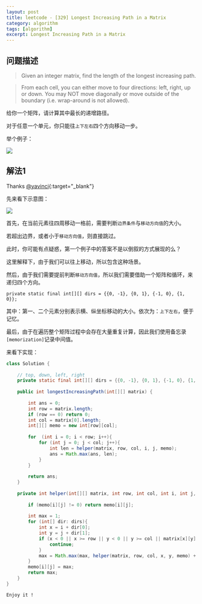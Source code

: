 ```yaml
---
layout: post
title: leetcode - [329] Longest Increasing Path in a Matrix
category: algorithm
tags: [algorithm]
excerpt: Longest Increasing Path in a Matrix
---
```


## 问题描述  

> Given an integer matrix, find the length of the longest increasing path.  

> From each cell, you can either move to four directions: left, right, up or down. You may NOT move diagonally or move outside of the boundary (i.e. wrap-around is not allowed).  

给你一个矩阵，请计算其中最长的递增路径。  

对于任意一个单元，你只能往`上下左右`四个方向移动一步。  


举个例子：  

![](https://yyc-images.oss-cn-beijing.aliyuncs.com/leetcode_329_demo.png)  

## 解法1  

Thanks [@yavinci](https://leetcode.com/problems/longest-increasing-path-in-a-matrix/discuss/78308/15ms-Concise-Java-Solution){:target="_blank"}  


先来看下示意图：  


![](https://yyc-images.oss-cn-beijing.aliyuncs.com/leetcode_329_common.png)  

首先，在当前元素往四周移动一格前，需要判断`边界条件`与`移动方向值`的大小。  

若超出边界，或者小于`移动方向值`，则直接跳过。  

此时，你可能有点疑惑，第一个例子中的答案不是以倒叙的方式展现的么？  

这里解释下，由于我们可以往上移动，所以包含这种场景。  

然后，由于我们需要提前判断`移动方向值`，所以我们需要借助一个矩阵和循环，来递归四个方向。  

```
private static final int[][] dirs = {{0, -1}, {0, 1}, {-1, 0}, {1, 0}};
```

其中：第一、二个元素分别表示横、纵坐标移动的大小。依次为：`上下左右`，便于记忆。  

最后，由于在遍历整个矩阵过程中会存在大量重复计算，因此我们使用备忘录`[memorization]`记录中间值。  


来看下实现：  


``` java
class Solution {
    
    // top, down, left, right
    private static final int[][] dirs = {{0, -1}, {0, 1}, {-1, 0}, {1, 0}};
    
    public int longestIncreasingPath(int[][] matrix) {
        
        int ans = 0;
        int row = matrix.length;
        if (row == 0) return 0;
        int col = matrix[0].length;
        int[][] memo = new int[row][col];
        
        for  (int i = 0; i < row; i++){
            for (int j = 0; j < col; j++){
                int len = helper(matrix, row, col, i, j, memo);
                ans = Math.max(ans, len);
            }
        }
        
        return ans;
    }
    
    private int helper(int[][] matrix, int row, int col, int i, int j, int[][] memo){
        
        if (memo[i][j] != 0) return memo[i][j];
                                 
        int max = 1;
        for (int[] dir: dirs){
            int x = i + dir[0];
            int y = j + dir[1];
            if (x < 0 || x >= row || y < 0 || y >= col || matrix[x][y] <= matrix[i][j]){
                continue;
            }
            max = Math.max(max, helper(matrix, row, col, x, y, memo) + 1);
        }
        memo[i][j] = max;
        return max;
    }
}
```

`Enjoy it ! `